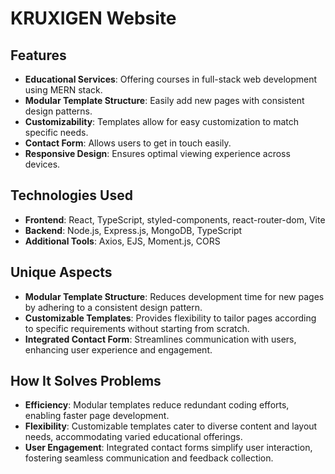 
# KRUXIGEN Website

## Features

- **Educational Services**: Offering courses in full-stack web development using MERN stack.
- **Modular Template Structure**: Easily add new pages with consistent design patterns.
- **Customizability**: Templates allow for easy customization to match specific needs.
- **Contact Form**: Allows users to get in touch easily.
- **Responsive Design**: Ensures optimal viewing experience across devices.

## Technologies Used

- **Frontend**: React, TypeScript, styled-components, react-router-dom, Vite
- **Backend**: Node.js, Express.js, MongoDB, TypeScript
- **Additional Tools**: Axios, EJS, Moment.js, CORS

## Unique Aspects

- **Modular Template Structure**: Reduces development time for new pages by adhering to a consistent design pattern.
- **Customizable Templates**: Provides flexibility to tailor pages according to specific requirements without starting from scratch.
- **Integrated Contact Form**: Streamlines communication with users, enhancing user experience and engagement.

## How It Solves Problems

- **Efficiency**: Modular templates reduce redundant coding efforts, enabling faster page development.
- **Flexibility**: Customizable templates cater to diverse content and layout needs, accommodating varied educational offerings.
- **User Engagement**: Integrated contact forms simplify user interaction, fostering seamless communication and feedback collection.


